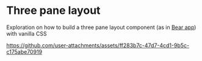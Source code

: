# Three pane layout

Exploration on how to build a three pane layout component (as in [Bear app](//bear.app)) with vanilla CSS

https://github.com/user-attachments/assets/ff283b7c-47d7-4cd1-9b5c-c175abe70919

